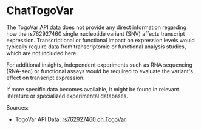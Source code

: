 # ChatTogoVar

The TogoVar API data does not provide any direct information regarding how the rs762927460 single nucleotide variant (SNV) affects transcript expression. Transcriptional or functional impact on expression levels would typically require data from transcriptomic or functional analysis studies, which are not included here.

For additional insights, independent experiments such as RNA sequencing (RNA-seq) or functional assays would be required to evaluate the variant's effect on transcript expression. 

If more specific data becomes available, it might be found in relevant literature or specialized experimental databases.

Sources:
- TogoVar API Data: [rs762927460 on TogoVar](https://identifiers.org/dbsnp/rs762927460)